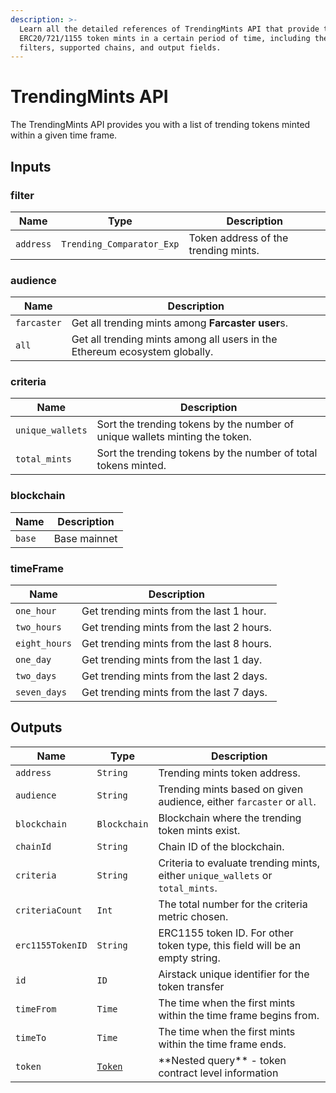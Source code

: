 ```yaml
---
description: >-
  Learn all the detailed references of TrendingMints API that provide trending
  ERC20/721/1155 token mints in a certain period of time, including the input
  filters, supported chains, and output fields.
---
```


# TrendingMints API

The TrendingMints API provides you with a list of trending tokens minted within a given time frame.

## Inputs

### filter

| Name      | Type                      | Description                          |
| --------- | ------------------------- | ------------------------------------ |
| `address` | `Trending_Comparator_Exp` | Token address of the trending mints. |

### audience

| Name        | Description                                                                |
| ----------- | -------------------------------------------------------------------------- |
| `farcaster` | Get all trending mints among **Farcaster user**s.                          |
| `all`       | Get all trending mints among all users in the Ethereum ecosystem globally. |

### criteria

| Name             | Description                                                                 |
| ---------------- | --------------------------------------------------------------------------- |
| `unique_wallets` | Sort the trending tokens by the number of unique wallets minting the token. |
| `total_mints`    | Sort the trending tokens by the number of total tokens minted.              |

### blockchain

| Name   | Description  |
| ------ | ------------ |
| `base` | Base mainnet |

### timeFrame

| Name          | Description                               |
| ------------- | ----------------------------------------- |
| `one_hour`    | Get trending mints from the last 1 hour.  |
| `two_hours`   | Get trending mints from the last 2 hours. |
| `eight_hours` | Get trending mints from the last 8 hours. |
| `one_day`     | Get trending mints from the last 1 day.   |
| `two_days`    | Get trending mints from the last 2 days.  |
| `seven_days`  | Get trending mints from the last 7 days.  |

## Outputs

| Name             | Type                     | Description                                                                    |
| ---------------- | ------------------------ | ------------------------------------------------------------------------------ |
| `address`        | `String`                 | Trending mints token address.                                                  |
| `audience`       | `String`                 | Trending mints based on given audience, either `farcaster` or `all`.           |
| `blockchain`     | `Blockchain`             | Blockchain where the trending token mints exist.                               |
| `chainId`        | `String`                 | Chain ID of the blockchain.                                                    |
| `criteria`       | `String`                 | Criteria to evaluate trending mints, either `unique_wallets` or `total_mints`. |
| `criteriaCount`  | `Int`                    | The total number for the criteria metric chosen.                               |
| `erc1155TokenID` | `String`                 | ERC1155 token ID. For other token type, this field will be an empty string.    |
| `id`             | `ID`                     | Airstack unique identifier for the token transfer                              |
| `timeFrom`       | `Time`                   | The time when the first mints within the time frame begins from.               |
| `timeTo`         | `Time`                   | The time when the first mints within the time frame ends.                      |
| `token`          | [`Token`](tokens-api.md) | \*\*Nested query\*\* - token contract level information                        |
